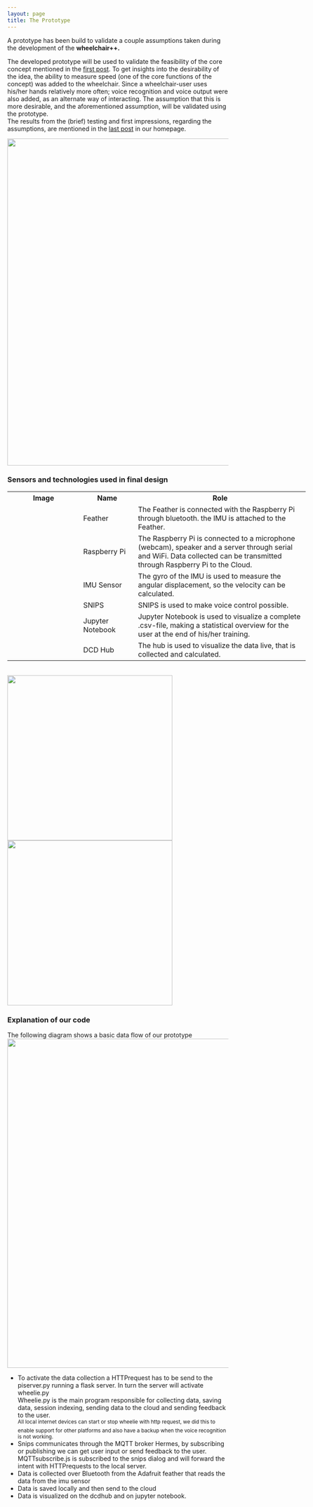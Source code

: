 ```yaml
---
layout: page
title: The Prototype
---
```


A prototype has been build to validate a couple assumptions taken during the development of the <b>wheelchair++. </b>

The developed prototype will be used to validate the feasibility of the core concept mentioned in the <a href="https://paklongc.github.io/Fitnesswheelchair/2019-09-16-building-foundation/">first post</a>.
To get insights into the desirability of the idea, the ability to measure speed (one of the core functions of the concept) was added to the wheelchair. Since a wheelchair-user uses his/her hands relatively more often; voice recognition and voice output were also added, as an alternate way of interacting. The assumption that this is more desirable, and the aforementioned assumption, will be validated using the prototype.<br>
The results from the (brief) testing and first impressions, regarding the assumptions, are mentioned in the <a href="https://paklongc.github.io/Fitnesswheelchair/2019-11-03-finalizing/">last post</a> in our homepage.

<img src="\Fitnesswheelchair\img\rolstoel.jpg" width="745">


### Sensors and technologies used in final design
<table class="" style="undefined;table-layout: fixed; width: 799px">
<colgroup>
<col style="width: 165px">
<col style="width: 125px">
<col style="width: 390px">
</colgroup>
  <tr>
    <th>Image</th>
    <th>Name</th>
    <th>Role</th>
  </tr>
  <tr>
    <td><img src="\Fitnesswheelchair\img\feather.png" alt=""></td>
    <td>Feather</td>
    <td>The Feather is connected with the Raspberry Pi through bluetooth. the IMU is attached to the Feather. </td>
  </tr>
  <tr>
    <td><img src="\Fitnesswheelchair\img\raspi.png" alt=""></td>
    <td>Raspberry Pi</td>
    <td>The Raspberry Pi is connected to a microphone (webcam), speaker and a server through serial and WiFi. Data collected can be transmitted through Raspberry Pi to the Cloud.</td>
  </tr>
  <tr>
    <td><img src="\Fitnesswheelchair\img\imu.png" alt=""></td>
    <td>IMU Sensor</td>
    <td>The gyro of the IMU is used to measure the angular displacement, so the velocity can be calculated.</td>
  </tr>
  <tr>
    <td><img src="\Fitnesswheelchair\img\snips.png" alt=""></td>
    <td>SNIPS</td>
    <td>SNIPS is used to make voice control possible.</td>
  </tr>
  <tr>
    <td><img src="\Fitnesswheelchair\img\jupy.png" alt=""></td>
    <td>Jupyter Notebook</td>
    <td>Jupyter Notebook is used to visualize a complete .csv-file, making a statistical overview for the user at the end of his/her training.</td>
  </tr>
  <tr>
    <td><img src="\Fitnesswheelchair\img\dcd.png" alt=""></td>
    <td>DCD Hub</td>
    <td>The hub is used to visualize the data live, that is collected and calculated.</td>
  </tr>
</table>
<br>
<html>
<div class="row get-started-wrap">
<img src="\Fitnesswheelchair\img\rolstoel.jpg" width="376"> <img src="\Fitnesswheelchair\img\arduinonono.jpg" width="376">
</div>
</html>

### Explanation of our code
The following diagram shows a basic data flow of our prototype
<br>
<img src="\Fitnesswheelchair\img\data_flow.svg" width="750">
<ul>
  <li>
    To activate the data collection a HTTPrequest has to be send to the piserver.py running  a flask server.
    In turn the server will activate wheelie.py
    <br>
    Wheelie.py is the main program responsible for collecting data, saving data, session indexing, sending data to the cloud and sending feedback to the user.
    <br>
    <sup>All local internet devices can start or stop wheelie with http request, we did this to enable support for other platforms and also have a backup when the voice recognition is not working.</sup>
  </li>
  <li>
    Snips communicates through the MQTT broker Hermes, by subscribing or publishing we can get user input or send feedback to the user.
    MQTTsubscribe.js is subscribed to the snips dialog and will forward the intent with HTTPrequests to the local server.
  </li>
  <li>
    Data is collected over Bluetooth from the Adafruit feather that reads the data from the imu sensor
  </li>
  <li>
    Data is saved locally and then send to the cloud
  </li>
  <li>
    Data is visualized on the dcdhub and on jupyter notebook.
  </li>
</ul>
